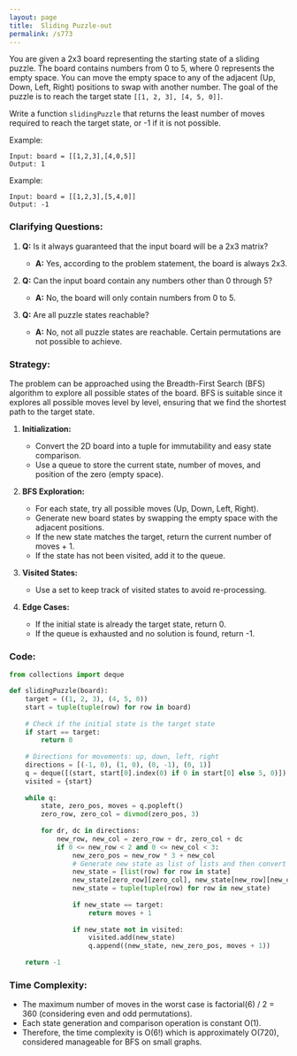 ```yaml
---
layout: page
title:  Sliding Puzzle-out
permalink: /s773
---
```

You are given a 2x3 board representing the starting state of a sliding puzzle. The board contains numbers from 0 to 5, where 0 represents the empty space. You can move the empty space to any of the adjacent (Up, Down, Left, Right) positions to swap with another number. The goal of the puzzle is to reach the target state `[[1, 2, 3], [4, 5, 0]]`.

Write a function `slidingPuzzle` that returns the least number of moves required to reach the target state, or -1 if it is not possible.

Example:
```
Input: board = [[1,2,3],[4,0,5]]
Output: 1
```

Example:
```
Input: board = [[1,2,3],[5,4,0]]
Output: -1
```

### Clarifying Questions:
1. **Q:** Is it always guaranteed that the input board will be a 2x3 matrix?
   - **A:** Yes, according to the problem statement, the board is always 2x3.

2. **Q:** Can the input board contain any numbers other than 0 through 5?
   - **A:** No, the board will only contain numbers from 0 to 5.

3. **Q:** Are all puzzle states reachable?
   - **A:** No, not all puzzle states are reachable. Certain permutations are not possible to achieve.

### Strategy:
The problem can be approached using the Breadth-First Search (BFS) algorithm to explore all possible states of the board. BFS is suitable since it explores all possible moves level by level, ensuring that we find the shortest path to the target state.

1. **Initialization:**
   - Convert the 2D board into a tuple for immutability and easy state comparison.
   - Use a queue to store the current state, number of moves, and position of the zero (empty space).

2. **BFS Exploration:**
   - For each state, try all possible moves (Up, Down, Left, Right).
   - Generate new board states by swapping the empty space with the adjacent positions.
   - If the new state matches the target, return the current number of moves + 1.
   - If the state has not been visited, add it to the queue.

3. **Visited States:**
   - Use a set to keep track of visited states to avoid re-processing.

4. **Edge Cases:**
   - If the initial state is already the target state, return 0.
   - If the queue is exhausted and no solution is found, return -1.

### Code:
```python
from collections import deque

def slidingPuzzle(board):
    target = ((1, 2, 3), (4, 5, 0))
    start = tuple(tuple(row) for row in board)
    
    # Check if the initial state is the target state
    if start == target:
        return 0
    
    # Directions for movements: up, down, left, right
    directions = [(-1, 0), (1, 0), (0, -1), (0, 1)]
    q = deque([(start, start[0].index(0) if 0 in start[0] else 5, 0)]) # state, pos, moves
    visited = {start}
    
    while q:
        state, zero_pos, moves = q.popleft()
        zero_row, zero_col = divmod(zero_pos, 3)
        
        for dr, dc in directions:
            new_row, new_col = zero_row + dr, zero_col + dc
            if 0 <= new_row < 2 and 0 <= new_col < 3:
                new_zero_pos = new_row * 3 + new_col
                # Generate new state as list of lists and then convert to tuple
                new_state = [list(row) for row in state]
                new_state[zero_row][zero_col], new_state[new_row][new_col] = new_state[new_row][new_col], new_state[zero_row][zero_col]
                new_state = tuple(tuple(row) for row in new_state)
                
                if new_state == target:
                    return moves + 1
                
                if new_state not in visited:
                    visited.add(new_state)
                    q.append((new_state, new_zero_pos, moves + 1))
    
    return -1
```

### Time Complexity:
- The maximum number of moves in the worst case is factorial(6) / 2 = 360 (considering even and odd permutations).
- Each state generation and comparison operation is constant O(1).
- Therefore, the time complexity is O(6!) which is approximately O(720), considered manageable for BFS on small graphs.